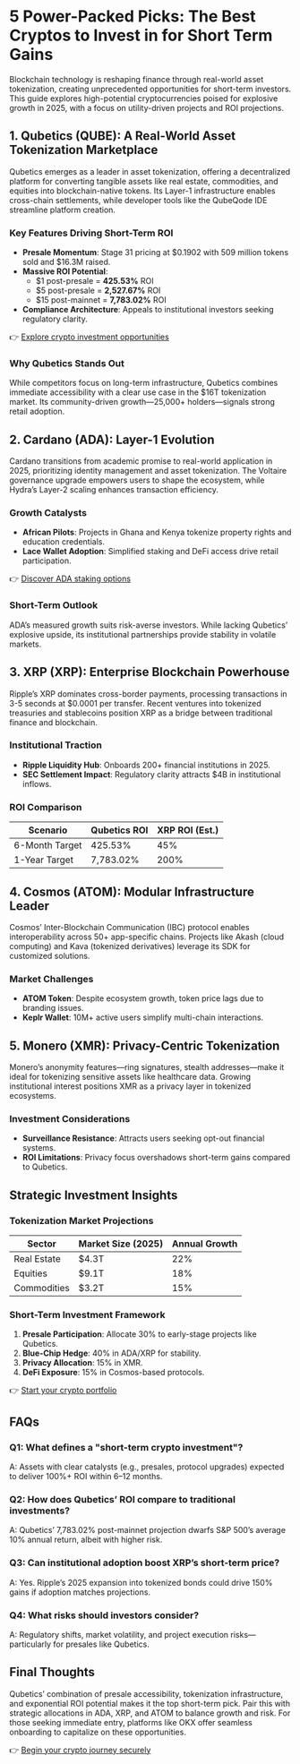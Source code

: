# 5 Power-Packed Picks: The Best Cryptos to Invest in for Short Term Gains  

Blockchain technology is reshaping finance through real-world asset tokenization, creating unprecedented opportunities for short-term investors. This guide explores high-potential cryptocurrencies poised for explosive growth in 2025, with a focus on utility-driven projects and ROI projections.  

## 1. Qubetics (QUBE): A Real-World Asset Tokenization Marketplace  

Qubetics emerges as a leader in asset tokenization, offering a decentralized platform for converting tangible assets like real estate, commodities, and equities into blockchain-native tokens. Its Layer-1 infrastructure enables cross-chain settlements, while developer tools like the QubeQode IDE streamline platform creation.  

### Key Features Driving Short-Term ROI  
- **Presale Momentum**: Stage 31 pricing at $0.1902 with 509 million tokens sold and $16.3M raised.  
- **Massive ROI Potential**:  
  - $1 post-presale = **425.53%** ROI  
  - $5 post-presale = **2,527.67%** ROI  
  - $15 post-mainnet = **7,783.02%** ROI  
- **Compliance Architecture**: Appeals to institutional investors seeking regulatory clarity.  

👉 [Explore crypto investment opportunities](https://bit.ly/okx-bonus)  

### Why Qubetics Stands Out  
While competitors focus on long-term infrastructure, Qubetics combines immediate accessibility with a clear use case in the $16T tokenization market. Its community-driven growth—25,000+ holders—signals strong retail adoption.  

## 2. Cardano (ADA): Layer-1 Evolution  

Cardano transitions from academic promise to real-world application in 2025, prioritizing identity management and asset tokenization. The Voltaire governance upgrade empowers users to shape the ecosystem, while Hydra’s Layer-2 scaling enhances transaction efficiency.  

### Growth Catalysts  
- **African Pilots**: Projects in Ghana and Kenya tokenize property rights and education credentials.  
- **Lace Wallet Adoption**: Simplified staking and DeFi access drive retail participation.  

👉 [Discover ADA staking options](https://bit.ly/okx-bonus)  

### Short-Term Outlook  
ADA’s measured growth suits risk-averse investors. While lacking Qubetics’ explosive upside, its institutional partnerships provide stability in volatile markets.  

## 3. XRP (XRP): Enterprise Blockchain Powerhouse  

Ripple’s XRP dominates cross-border payments, processing transactions in 3-5 seconds at $0.0001 per transfer. Recent ventures into tokenized treasuries and stablecoins position XRP as a bridge between traditional finance and blockchain.  

### Institutional Traction  
- **Ripple Liquidity Hub**: Onboards 200+ financial institutions in 2025.  
- **SEC Settlement Impact**: Regulatory clarity attracts $4B in institutional inflows.  

### ROI Comparison  
| Scenario        | Qubetics ROI | XRP ROI (Est.) |  
|----------------|--------------|----------------|  
| 6-Month Target  | 425.53%      | 45%            |  
| 1-Year Target   | 7,783.02%    | 200%           |  

## 4. Cosmos (ATOM): Modular Infrastructure Leader  

Cosmos’ Inter-Blockchain Communication (IBC) protocol enables interoperability across 50+ app-specific chains. Projects like Akash (cloud computing) and Kava (tokenized derivatives) leverage its SDK for customized solutions.  

### Market Challenges  
- **ATOM Token**: Despite ecosystem growth, token price lags due to branding issues.  
- **Keplr Wallet**: 10M+ active users simplify multi-chain interactions.  

## 5. Monero (XMR): Privacy-Centric Tokenization  

Monero’s anonymity features—ring signatures, stealth addresses—make it ideal for tokenizing sensitive assets like healthcare data. Growing institutional interest positions XMR as a privacy layer in tokenized ecosystems.  

### Investment Considerations  
- **Surveillance Resistance**: Attracts users seeking opt-out financial systems.  
- **ROI Limitations**: Privacy focus overshadows short-term gains compared to Qubetics.  

## Strategic Investment Insights  

### Tokenization Market Projections  
| Sector              | Market Size (2025) | Annual Growth |  
|---------------------|-------------------|---------------|  
| Real Estate         | $4.3T             | 22%           |  
| Equities            | $9.1T             | 18%           |  
| Commodities         | $3.2T             | 15%           |  

### Short-Term Investment Framework  
1. **Presale Participation**: Allocate 30% to early-stage projects like Qubetics.  
2. **Blue-Chip Hedge**: 40% in ADA/XRP for stability.  
3. **Privacy Allocation**: 15% in XMR.  
4. **DeFi Exposure**: 15% in Cosmos-based protocols.  

👉 [Start your crypto portfolio](https://bit.ly/okx-bonus)  

## FAQs  

### Q1: What defines a "short-term crypto investment"?  
A: Assets with clear catalysts (e.g., presales, protocol upgrades) expected to deliver 100%+ ROI within 6–12 months.  

### Q2: How does Qubetics’ ROI compare to traditional investments?  
A: Qubetics’ 7,783.02% post-mainnet projection dwarfs S&P 500’s average 10% annual return, albeit with higher risk.  

### Q3: Can institutional adoption boost XRP’s short-term price?  
A: Yes. Ripple’s 2025 expansion into tokenized bonds could drive 150% gains if adoption matches projections.  

### Q4: What risks should investors consider?  
A: Regulatory shifts, market volatility, and project execution risks—particularly for presales like Qubetics.  

## Final Thoughts  

Qubetics’ combination of presale accessibility, tokenization infrastructure, and exponential ROI potential makes it the top short-term pick. Pair this with strategic allocations in ADA, XRP, and ATOM to balance growth and risk. For those seeking immediate entry, platforms like OKX offer seamless onboarding to capitalize on these opportunities.  

👉 [Begin your crypto journey securely](https://bit.ly/okx-bonus)
